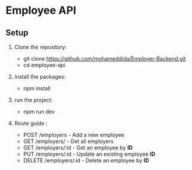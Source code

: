 # Employee API

## Setup

1. Clone the repository:
   
   - git clone https://github.com/mohameddida/Employer-Backend.git
   - cd employee-api
  
2. install the packages:
   
   - npm install
  
3. run the project: 
   
   - npm run dev 

4. Route guide :
   
   - POST /employers - Add a new employee
   - GET /employers/ - Get all employers
   - GET /employers/:id - Get an employee by **ID**
   - PUT /employers/:id - Update an existing employee **ID**
   - DELETE /employers/:id - Delete an employee by **ID**  
   
   